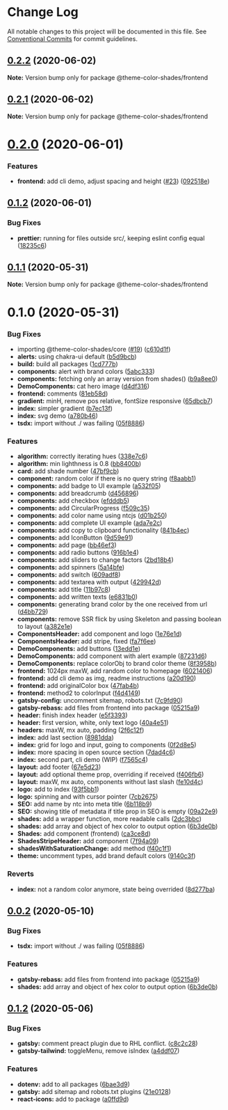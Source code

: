 # Change Log

All notable changes to this project will be documented in this file.
See [Conventional Commits](https://conventionalcommits.org) for commit guidelines.

## [0.2.2](https://github.com/luizcieslak/theme-color-shades/compare/@theme-color-shades/frontend@0.2.1...@theme-color-shades/frontend@0.2.2) (2020-06-02)

**Note:** Version bump only for package @theme-color-shades/frontend





## [0.2.1](https://github.com/luizcieslak/js-templates/compare/@theme-color-shades/frontend@0.2.0...@theme-color-shades/frontend@0.2.1) (2020-06-02)

**Note:** Version bump only for package @theme-color-shades/frontend





# [0.2.0](https://github.com/luizcieslak/js-templates/compare/@theme-color-shades/frontend@0.1.2...@theme-color-shades/frontend@0.2.0) (2020-06-01)


### Features

* **frontend:** add cli demo, adjust spacing and height ([#23](https://github.com/luizcieslak/js-templates/issues/23)) ([092518e](https://github.com/luizcieslak/js-templates/commit/092518eecdeb4c8335dd40b441c5b8edcaffadc1))





## [0.1.2](https://github.com/luizcieslak/js-templates/compare/@theme-color-shades/frontend@0.1.1...@theme-color-shades/frontend@0.1.2) (2020-06-01)


### Bug Fixes

* **prettier:** running for files outside src/, keeping eslint config equal ([18235c6](https://github.com/luizcieslak/js-templates/commit/18235c6bc4561a85a1502bf4131a5d7e4a3860db))





## [0.1.1](https://github.com/luizcieslak/js-templates/compare/@theme-color-shades/frontend@0.1.0...@theme-color-shades/frontend@0.1.1) (2020-05-31)

**Note:** Version bump only for package @theme-color-shades/frontend





# 0.1.0 (2020-05-31)


### Bug Fixes

* importing @theme-color-shades/core ([#19](https://github.com/luizcieslak/js-templates/issues/19)) ([c610d1f](https://github.com/luizcieslak/js-templates/commit/c610d1fc8258f6de91ef34526d948e4c2cddb5e9))
* **alerts:** using chakra-ui default ([b5d9bcb](https://github.com/luizcieslak/js-templates/commit/b5d9bcb665d1785bebb3a07d809eb3b6d5ad024d))
* **build:** build all packages ([1cd777b](https://github.com/luizcieslak/js-templates/commit/1cd777b4958e67cec20e57cffcdc24d5c591b301))
* **components:** alert with brand colors ([5abc333](https://github.com/luizcieslak/js-templates/commit/5abc333c0fa16558bb1c2af079f939cd84e670de))
* **components:** fetching only an array version from shades() ([b9a8ee0](https://github.com/luizcieslak/js-templates/commit/b9a8ee0b2b4d55a6222e3c4556901eb92273e4fb))
* **DemoComponents:** cat hero image ([d4df316](https://github.com/luizcieslak/js-templates/commit/d4df31666e99ac763ecda66915f63c35d6673678))
* **frontend:** comments ([81eb58d](https://github.com/luizcieslak/js-templates/commit/81eb58d5412754f20a2edec5f58314518b672882))
* **gradient:** minH, remove pos relative, fontSize responsive ([65dbcb7](https://github.com/luizcieslak/js-templates/commit/65dbcb7cac727d7e9f36fa0208f36ad1f072d1dd))
* **index:** simpler gradient ([b7ec13f](https://github.com/luizcieslak/js-templates/commit/b7ec13fa7f170ad257173913ddd96a07b98d7a9c))
* **index:** svg demo ([a780b46](https://github.com/luizcieslak/js-templates/commit/a780b4662525ec604b7391b034d93e3739fa8357))
* **tsdx:** import without ./ was failing ([05f8886](https://github.com/luizcieslak/js-templates/commit/05f8886fdff54be6b4468031e230235aee6eda17))


### Features

* **algorithm:** correctly iterating hues ([338e7c6](https://github.com/luizcieslak/js-templates/commit/338e7c6fef20eb18ebd0446f7bc2d8d3409fd99d))
* **algorithm:** min lighthness is 0.8 ([bb8400b](https://github.com/luizcieslak/js-templates/commit/bb8400b2e2e5d6c73223ed4f5f758fa363812557))
* **card:** add shade number ([47bf9cb](https://github.com/luizcieslak/js-templates/commit/47bf9cb4896e2c8cee67492948885f14c3f3b4e9))
* **component:** random color if there is no query string ([f8aabb1](https://github.com/luizcieslak/js-templates/commit/f8aabb198131c3c16cd49f7434c87a7c1c22ecfc))
* **components:** add badge to UI example ([a532f05](https://github.com/luizcieslak/js-templates/commit/a532f0522ec831312686804754bbc52965ec5676))
* **components:** add breadcrumb ([d456896](https://github.com/luizcieslak/js-templates/commit/d456896a02992d440b52118c76c6be40aeda825f))
* **components:** add checkbox ([efdddb5](https://github.com/luizcieslak/js-templates/commit/efdddb56650e389ab0e778c67ba863cf5c90f3ab))
* **components:** add CircularProgress ([f509c35](https://github.com/luizcieslak/js-templates/commit/f509c35038e2a0b07a17d4d48332a79a0aa9b8ad))
* **components:** add color name using ntcjs ([d01b250](https://github.com/luizcieslak/js-templates/commit/d01b250ebe532a9bc91d71d366cbb9f39496c18e))
* **components:** add complete UI example ([ada7e2c](https://github.com/luizcieslak/js-templates/commit/ada7e2c7b6a1de2561c45c74f8282d548485e065))
* **components:** add copy to clipboard functionality ([841b4ec](https://github.com/luizcieslak/js-templates/commit/841b4ec5850d87477e1e20f429a944094a987337))
* **components:** add IconButton ([9d59e91](https://github.com/luizcieslak/js-templates/commit/9d59e917a45230b3daa315ea8b0b3992fbe9a13e))
* **components:** add page ([bb46ef3](https://github.com/luizcieslak/js-templates/commit/bb46ef370e31613b4db3f6615c764201cde52f18))
* **components:** add radio buttons ([916b1e4](https://github.com/luizcieslak/js-templates/commit/916b1e40662e75722c3578c611072764b77d03ab))
* **components:** add sliders to change factors ([2bd18b4](https://github.com/luizcieslak/js-templates/commit/2bd18b41d6462edb240b9a447e407f9a0d1a722a))
* **components:** add spinners ([5a14bfe](https://github.com/luizcieslak/js-templates/commit/5a14bfea9486ba4dba25a9768543169a2c3cc7c2))
* **components:** add switch ([609adf8](https://github.com/luizcieslak/js-templates/commit/609adf8d339279925dcf04dcab75fd26bc8b94be))
* **components:** add textarea with output ([429942d](https://github.com/luizcieslak/js-templates/commit/429942d5191f4f0e98767785063bab1fe867b2ff))
* **components:** add title ([11b97c8](https://github.com/luizcieslak/js-templates/commit/11b97c897bfd50c172be6168bfb14d4491991e0e))
* **components:** add written texts ([e6831b0](https://github.com/luizcieslak/js-templates/commit/e6831b0bf656146e4ea360d5423721a5bfabb6ba))
* **components:** generating brand color by the one received from url ([d4bb729](https://github.com/luizcieslak/js-templates/commit/d4bb72935be5dc1206948042372648124c75527c))
* **components:** remove SSR flick by using Skeleton and passing boolean to layout ([a382e1e](https://github.com/luizcieslak/js-templates/commit/a382e1e8aba64a970a47ba97d563d79edacdb721))
* **ComponentsHeader:** add component and logo ([1e76e1d](https://github.com/luizcieslak/js-templates/commit/1e76e1de8d2f592d4051c0c0da4e0fffbc4a9b21))
* **ComponentsHeader:** add stripe, fixed ([fa7f6ee](https://github.com/luizcieslak/js-templates/commit/fa7f6eeab577e401e8af4de49da07c68cc3e4386))
* **DemoComponents:** add buttons ([13edd1e](https://github.com/luizcieslak/js-templates/commit/13edd1ec5f0c46243709647c7916d63919bf8bb7))
* **DemoComponents:** add component with alert example ([87231d6](https://github.com/luizcieslak/js-templates/commit/87231d6ffc6b949333dea27f5fc823682fd8365b))
* **DemoComponents:** replace colorObj to brand color theme ([8f3958b](https://github.com/luizcieslak/js-templates/commit/8f3958b7a45eea53d78fbba2bf050df561a10754))
* **frontend:** 1024px maxW, add random color to homepage ([6021406](https://github.com/luizcieslak/js-templates/commit/60214069b268361a221f0a850f275463e6bdb8c0))
* **frontend:** add cli demo as img, readme instructions ([a20d190](https://github.com/luizcieslak/js-templates/commit/a20d1901669f957cda723ec1cb13707ee9dbc0f9))
* **frontend:** add originalColor box ([47fab4b](https://github.com/luizcieslak/js-templates/commit/47fab4be1328c324b6f86a57876fdccb93d2b217))
* **frontend:** method2 to colorInput ([f4d4149](https://github.com/luizcieslak/js-templates/commit/f4d41492d70d29d809d2d29f94c8a1d8b71b2153))
* **gatsby-config:** uncomment sitemap, robots.txt ([7c9fd90](https://github.com/luizcieslak/js-templates/commit/7c9fd905e8a176f2d02c02cb184ed603a813baed))
* **gatsby-rebass:** add files from frontend into package ([05215a9](https://github.com/luizcieslak/js-templates/commit/05215a9e3ccedb7b04cf6917e18ba22620d3e539))
* **header:** finish index header ([e5f3393](https://github.com/luizcieslak/js-templates/commit/e5f3393033be0a2c5ba48dcd3da824cc43e92ee0))
* **header:** first version, white, only text logo ([40a4e51](https://github.com/luizcieslak/js-templates/commit/40a4e51c976abb0822b9d17a99168e5d2b8d7e61))
* **headers:** maxW, mx auto, padding ([2f6c12f](https://github.com/luizcieslak/js-templates/commit/2f6c12fbb40a49c012f9a67ba9c8ba4a656c67de))
* **index:** add last section ([8981dda](https://github.com/luizcieslak/js-templates/commit/8981dda803cb4702bf9031db3f635add355f4b60))
* **index:** grid for logo and input, going to components ([0f2d8e5](https://github.com/luizcieslak/js-templates/commit/0f2d8e5099c379b4b0d20e5f150528616268b472))
* **index:** more spacing in open source section ([7dad4c6](https://github.com/luizcieslak/js-templates/commit/7dad4c6e7042bc206d55380a908cbc1dbce2eac9))
* **index:** second part, cli demo (WIP) ([f7565c4](https://github.com/luizcieslak/js-templates/commit/f7565c430cc5794f2ff4a0666157d3f3e58b4aa8))
* **layout:** add footer ([67e5d23](https://github.com/luizcieslak/js-templates/commit/67e5d2374ad54608251bca811b226f169e620bb2))
* **layout:** add optional theme prop, overriding if received ([f406fb6](https://github.com/luizcieslak/js-templates/commit/f406fb6144e6d16d74df9a721bd663e91c5bf1c5))
* **layout:** maxW, mx auto, components without last slash ([fe10d4c](https://github.com/luizcieslak/js-templates/commit/fe10d4c812bfb9fdb1e38ae40c3d07d910eeaba4))
* **logo:** add to index ([93f5bb1](https://github.com/luizcieslak/js-templates/commit/93f5bb126a21f44c280872533bc1ae53ad84ba3e))
* **logo:** spinning and with cursor pointer ([7cb2675](https://github.com/luizcieslak/js-templates/commit/7cb2675661b38a1beb71ccacb3e561612cd2c7e1))
* **SEO:** add name by ntc into meta title ([6b118b9](https://github.com/luizcieslak/js-templates/commit/6b118b9b92c78198baba2e8aa7eb1bd16425bd6e))
* **SEO:** showing title of metadata if title prop in SEO is empty ([09a22e9](https://github.com/luizcieslak/js-templates/commit/09a22e9896d535b2fc3b68c5d36e6881887a3df8))
* **shades:** add a wrapper function, more readable calls ([2dc3bbc](https://github.com/luizcieslak/js-templates/commit/2dc3bbc354736a19e42fd976ed3e272ff9e878b3))
* **shades:** add array and object of hex color to output option ([6b3de0b](https://github.com/luizcieslak/js-templates/commit/6b3de0b887a8fc3bc16ef0c750cdddc68e30453a))
* **Shades:** add component (frontend) ([ca3ce8d](https://github.com/luizcieslak/js-templates/commit/ca3ce8dc088a125df708fb5cbdbcbb11778f553f))
* **ShadesStripeHeader:** add component ([7f94a09](https://github.com/luizcieslak/js-templates/commit/7f94a0952ef19f08029e81d6e95047b857155840))
* **shadesWithSaturationChange:** add method ([f40c1f1](https://github.com/luizcieslak/js-templates/commit/f40c1f10ce50e9967bcb1b7be6968d6f85c037fb))
* **theme:** uncomment types, add brand default colors ([9140c3f](https://github.com/luizcieslak/js-templates/commit/9140c3f0c2ac2f17f22d160b7f91530294925d47))


### Reverts

* **index:** not a random color anymore, state being overrided ([8d277ba](https://github.com/luizcieslak/js-templates/commit/8d277baa844fa16e5a38a6eebbce3fb5af4a2841))





## [0.0.2](https://github.com/luizcieslak/js-templates/compare/frontend@0.0.1...frontend@0.0.2) (2020-05-10)


### Bug Fixes

* **tsdx:** import without ./ was failing ([05f8886](https://github.com/luizcieslak/js-templates/commit/05f8886fdff54be6b4468031e230235aee6eda17))


### Features

* **gatsby-rebass:** add files from frontend into package ([05215a9](https://github.com/luizcieslak/js-templates/commit/05215a9e3ccedb7b04cf6917e18ba22620d3e539))
* **shades:** add array and object of hex color to output option ([6b3de0b](https://github.com/luizcieslak/js-templates/commit/6b3de0b887a8fc3bc16ef0c750cdddc68e30453a))





## [0.1.2](https://github.com/luizcieslak/js-templates/compare/gatsby-rebass@0.1.1...gatsby-rebass@0.1.2) (2020-05-06)


### Bug Fixes

* **gatsby:** comment preact plugin due to RHL conflict. ([c8c2c28](https://github.com/luizcieslak/js-templates/commit/c8c2c28c9e912ba16a4d369679f3162bfaa9a2a6))
* **gatsby-tailwind:** toggleMenu, remove isIndex ([a4ddf07](https://github.com/luizcieslak/js-templates/commit/a4ddf07d705599e13d9994579f01e7ff91282455))


### Features

* **dotenv:** add to all packages ([6bae3d9](https://github.com/luizcieslak/js-templates/commit/6bae3d969b92c3a7928ead6303939ad668f39f6e))
* **gatsby:** add sitemap and robots.txt plugins ([21e0128](https://github.com/luizcieslak/js-templates/commit/21e0128cc9100ddbe6d0ec16bfd4bcf401bd6a38))
* **react-icons:** add to package ([a0ffd9d](https://github.com/luizcieslak/js-templates/commit/a0ffd9d70868a549476ea7ac71deb9cf9913ea73))

